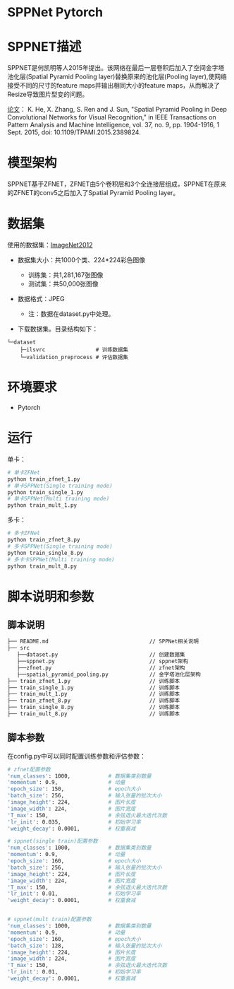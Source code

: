 # SPPNet Pytorch

# SPPNET描述

SPPNET是何凯明等人2015年提出。该网络在最后一层卷积后加入了空间金字塔池化层(Spatial Pyramid Pooling layer)替换原来的池化层(Pooling layer),使网络接受不同的尺寸的feature maps并输出相同大小的feature maps，从而解决了Resize导致图片型变的问题。

[论文](https://arxiv.org/pdf/1406.4729.pdf)： K. He, X. Zhang, S. Ren and J. Sun, "Spatial Pyramid Pooling in Deep Convolutional Networks for Visual Recognition," in IEEE Transactions on Pattern Analysis and Machine Intelligence, vol. 37, no. 9, pp. 1904-1916, 1 Sept. 2015, doi: 10.1109/TPAMI.2015.2389824.

# 模型架构

SPPNET基于ZFNET，ZFNET由5个卷积层和3个全连接层组成，SPPNET在原来的ZFNET的conv5之后加入了Spatial Pyramid Pooling layer。

# 数据集

使用的数据集：[ImageNet2012](http://www.image-net.org/)

- 数据集大小：共1000个类、224*224彩色图像
    - 训练集：共1,281,167张图像
    - 测试集：共50,000张图像

- 数据格式：JPEG
    - 注：数据在dataset.py中处理。

- 下载数据集。目录结构如下：

```text
└─dataset
    ├─ilsvrc                # 训练数据集
    └─validation_preprocess # 评估数据集
```

# 环境要求

- Pytorch

# 运行

单卡：

```python
# 单卡ZFNet
python train_zfnet_1.py
# 单卡SPPNet(Single training mode)
python train_single_1.py
# 单卡SPPNet(Multi training mode)
python train_mult_1.py
```

多卡：

```python
# 多卡ZFNet
python train_zfnet_8.py
# 多卡SPPNet(Single training mode)
python train_single_8.py
# 多卡卡SPPNet(Multi training mode)
python train_mult_8.py
```

# 脚本说明和参数

## 脚本说明

```bash
├── README.md                                // SPPNet相关说明
├── src
   ├──dataset.py                             // 创建数据集
   ├──sppnet.py                              // sppnet架构
   ├──zfnet.py                               // zfnet架构
   ├──spatial_pyramid_pooling.py             // 金字塔池化层架构
├── train_zfnet_1.py                         // 训练脚本
├── train_single_1.py                        // 训练脚本
├── train_mult_1.py                          // 训练脚本
├── train_zfnet_8.py                         // 训练脚本
├── train_single_8.py                        // 训练脚本
├── train_mult_8.py                          // 训练脚本
```
## 脚本参数

在config.py中可以同时配置训练参数和评估参数：

  ```bash
  # zfnet配置参数
  'num_classes': 1000,            # 数据集类别数量
  'momentum': 0.9,                # 动量
  'epoch_size': 150,              # epoch大小
  'batch_size': 256,              # 输入张量的批次大小
  'image_height': 224,            # 图片长度
  'image_width': 224,             # 图片宽度
  'T_max': 150,                   # 余弦退火最大迭代次数
  'lr_init': 0.035,               # 初始学习率
  'weight_decay': 0.0001,         # 权重衰减

  # sppnet(single train)配置参数
  'num_classes': 1000,            # 数据集类别数量
  'momentum': 0.9,                # 动量
  'epoch_size': 160,              # epoch大小
  'batch_size': 256,              # 输入张量的批次大小
  'image_height': 224,            # 图片长度
  'image_width': 224,             # 图片宽度
  'T_max': 150,                   # 余弦退火最大迭代次数
  'lr_init': 0.01,                # 初始学习率
  'weight_decay': 0.0001,         # 权重衰减


  # sppnet(mult train)配置参数
  'num_classes': 1000,            # 数据集类别数量
  'momentum': 0.9,                # 动量
  'epoch_size': 160,              # epoch大小
  'batch_size': 128,              # 输入张量的批次大小
  'image_height': 224,            # 图片长度
  'image_width': 224,             # 图片宽度
  'T_max': 150,                   # 余弦退火最大迭代次数
  'lr_init': 0.01,                # 初始学习率
  'weight_decay': 0.0001,         # 权重衰减
  ```
